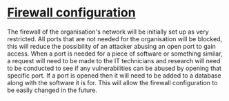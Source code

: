 # <u>**Firewall configuration**</u>

The firewall of the organisation's network will be initially set up as very restricted. All ports that are not needed for the organisation will be blocked, this will reduce the possibility of an attacker abusing an open port to gain access. When a port is needed for a piece of software or something similar, a request will need to be made to the IT technicians and research will need to be conducted to see if any vulnerabilities can be abused by opening that specific port. If a port is opened then it will need to be added to a database along with the software it is for. This will allow the firewall configuration to be easily changed in the future.
